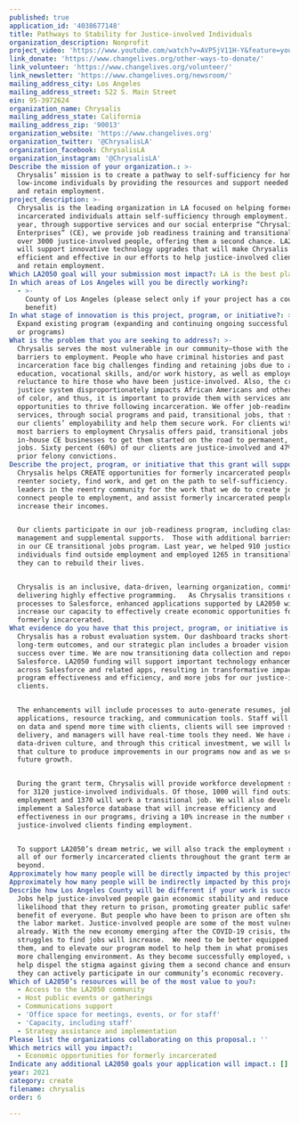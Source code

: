 ```yaml
---
published: true
application_id: '4038677148'
title: Pathways to Stability for Justice-involved Individuals
organization_description: Nonprofit
project_video: 'https://www.youtube.com/watch?v=AVP5jV11H-Y&feature=youtu.be'
link_donate: 'https://www.changelives.org/other-ways-to-donate/'
link_volunteer: 'https://www.changelives.org/volunteer/'
link_newsletter: 'https://www.changelives.org/newsroom/'
mailing_address_city: Los Angeles
mailing_address_street: 522 S. Main Street
ein: 95-3972624
organization_name: Chrysalis
mailing_address_state: California
mailing_address_zip: '90013'
organization_website: 'https://www.changelives.org'
organization_twitter: '@ChrysalisLA'
organization_facebook: ChrysalisLA
organization_instagram: '@ChrysalisLA'
Describe the mission of your organization.: >-
  Chrysalis’ mission is to create a pathway to self-sufficiency for homeless and
  low-income individuals by providing the resources and support needed to find
  and retain employment.
project_description: >-
  Chrysalis is the leading organization in LA focused on helping formerly
  incarcerated individuals attain self-sufficiency through employment.  Each
  year, through supportive services and our social enterprise “Chrysalis
  Enterprises” (CE), we provide job readiness training and transitional jobs for
  over 3000 justice-involved people, offering them a second chance. LA2050 funds
  will support innovative technology upgrades that will make Chrysalis more
  efficient and effective in our efforts to help justice-involved clients find
  and retain employment.
Which LA2050 goal will your submission most impact?: LA is the best place to CREATE
In which areas of Los Angeles will you be directly working?:
  - >-
    County of Los Angeles (please select only if your project has a countywide
    benefit)
In what stage of innovation is this project, program, or initiative?: >-
  Expand existing program (expanding and continuing ongoing successful projects
  or programs)
What is the problem that you are seeking to address?: >-
  Chrysalis serves the most vulnerable in our community—those with the most
  barriers to employment. People who have criminal histories and past
  incarceration face big challenges finding and retaining jobs due to a lack of
  education, vocational skills, and/or work history, as well as employers’
  reluctance to hire those who have been justice-involved. Also, the criminal
  justice system disproportionately impacts African Americans and other people
  of color, and thus, it is important to provide them with services and
  opportunities to thrive following incarceration. We offer job-readiness
  services, through social programs and paid, transitional jobs, that strengthen
  our clients’ employability and help them secure work. For clients with the
  most barriers to employment Chrysalis offers paid, transitional jobs with our
  in-house CE businesses to get them started on the road to permanent, outside
  jobs. Sixty percent (60%) of our clients are justice-involved and 47% have
  prior felony convictions.
Describe the project, program, or initiative that this grant will support to address the problem identified.: >
  Chrysalis helps CREATE opportunities for formerly incarcerated people to
  reenter society, find work, and get on the path to self-sufficiency.  We are
  leaders in the reentry community for the work that we do to create jobs,
  connect people to employment, and assist formerly incarcerated people to
  increase their incomes. 


  Our clients participate in our job-readiness program, including classes, case
  management and supplemental supports.  Those with additional barriers can work
  in our CE transitional jobs program. Last year, we helped 910 justice-involved
  individuals find outside employment and employed 1265 in transitional jobs, so
  they can to rebuild their lives. 


  Chrysalis is an inclusive, data-driven, learning organization, committed to
  delivering highly effective programming.   As Chrysalis transitions our data
  processes to Salesforce, enhanced applications supported by LA2050 will
  increase our capacity to effectively create economic opportunities for the
  formerly incarcerated. 
What evidence do you have that this project, program, or initiative is or will be successful, and how will you define and measure success?: >
  Chrysalis has a robust evaluation system. Our dashboard tracks short- and
  long-term outcomes, and our strategic plan includes a broader vision of
  success over time. We are now transitioning data collection and reporting to
  Salesforce. LA2050 funding will support important technology enhancements
  across Salesforce and related apps, resulting in transformative impacts to
  program effectiveness and efficiency, and more jobs for our justice-involved
  clients. 


  The enhancements will include processes to auto-generate resumes, job-matching
  applications, resource tracking, and communication tools. Staff will save time
  on data and spend more time with clients, clients will see improved service
  delivery, and managers will have real-time tools they need. We have a strong
  data-driven culture, and through this critical investment, we will leverage
  that culture to produce improvements in our programs now and as we scale for
  future growth. 


  During the grant term, Chrysalis will provide workforce development services
  for 3120 justice-involved individuals. Of those, 1000 will find outside
  employment and 1370 will work a transitional job. We will also develop and
  implement a Salesforce database that will increase efficiency and
  effectiveness in our programs, driving a 10% increase in the number of
  justice-involved clients finding employment.


  To support LA2050’s dream metric, we will also track the employment rate among
  all of our formerly incarcerated clients throughout the grant term and
  beyond. 
Approximately how many people will be directly impacted by this project, program, or initiative?: '3120'
Approximately how many people will be indirectly impacted by this project, program, or initiative?: '150000'
Describe how Los Angeles County will be different if your work is successful.: >-
  Jobs help justice-involved people gain economic stability and reduce the
  likelihood that they return to prison, promoting greater public safety to the
  benefit of everyone. But people who have been to prison are often shut out of
  the labor market. Justice-involved people are some of the most vulnerable
  already. With the new economy emerging after the COVID-19 crisis, their
  struggles to find jobs will increase.  We need to be better equipped to serve
  them, and to elevate our program model to help them in what promises to be a
  more challenging environment. As they become successfully employed, we can
  help dispel the stigma against giving them a second chance and ensure that
  they can actively participate in our community’s economic recovery. 
Which of LA2050’s resources will be of the most value to you?:
  - Access to the LA2050 community
  - Host public events or gatherings
  - Communications support
  - 'Office space for meetings, events, or for staff'
  - 'Capacity, including staff'
  - Strategy assistance and implementation
Please list the organizations collaborating on this proposal.: ''
Which metrics will you impact?:
  - Economic opportunities for formerly incarcerated
Indicate any additional LA2050 goals your application will impact.: []
year: 2021
category: create
filename: chrysalis
order: 6

---
```

